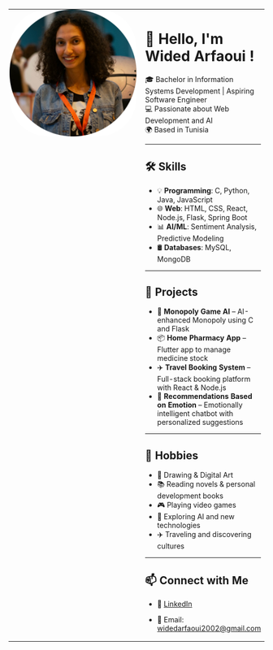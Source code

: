 
<table style="border-collapse: collapse; border: none;" cellpadding="0" cellspacing="0">
  <tr>
    <td valign="top" width="260" align="center" style="border: none; padding: 0;">
      <img 
        src="b8fffb01-99d7-46fc-94c7-af3d97d494a1-modified.png" 
        width="250" 
        height="250" 
        style="border-radius: 75px; object-fit: cover;" 
        alt="Wided's Profile Picture" 
      />
    </td>
    <td valign="top" align="left" style="border: none; padding-left: 15px;">

# 👋 Hello, I'm Wided Arfaoui !

🎓 Bachelor in Information Systems Development | Aspiring Software Engineer  
💻 Passionate about Web Development and AI  
🌍 Based in Tunisia  

---

## 🛠️ Skills
- 💡 **Programming**: C, Python, Java, JavaScript  
- 🌐 **Web**: HTML, CSS, React, Node.js, Flask, Spring Boot  
- 📊 **AI/ML**: Sentiment Analysis, Predictive Modeling  
- 🛢️ **Databases**: MySQL, MongoDB  

---

## 🚀 Projects
- 🎲 **Monopoly Game AI** – AI-enhanced Monopoly using C and Flask  
- 📦 **Home Pharmacy App** – Flutter app to manage medicine stock  
- ✈️ **Travel Booking System** – Full-stack booking platform with React & Node.js  
- 🧠 **Recommendations Based on Emotion** – Emotionally intelligent chatbot with personalized suggestions  

---

## 🎯 Hobbies
- 🎨 Drawing & Digital Art  
- 📚 Reading novels & personal development books  
- 🎮 Playing video games  
- 🌱 Exploring AI and new technologies  
- ✈️ Traveling and discovering cultures  

---

## 📫 Connect with Me
- 💼 [LinkedIn](https://www.linkedin.com/in/arfaoui-wided)  
- 📧 Email: widedarfaoui2002@gmail.com

    </td>
  </tr>
</table>
